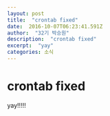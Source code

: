```yaml
---
layout: post 
title:  "crontab fixed" 
date:  2016-10-07T06:23:41.591Z 
author:  "32기 박승원" 
description:  "crontab fixed" 
excerpt:  "yay" 
categories: 소식 
---
```


# crontab fixed

yay!!!!!
